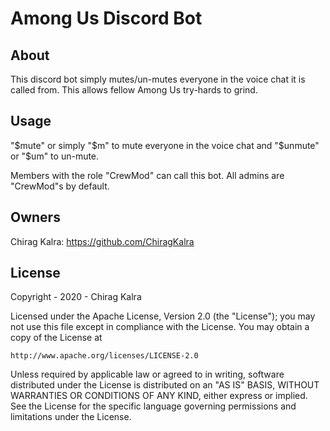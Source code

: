 # Among Us Discord Bot

## About
This discord bot simply mutes/un-mutes everyone in the voice chat it is called from.
This allows fellow Among Us try-hards to grind.

## Usage
"$mute" or simply "$m" to mute everyone in the voice chat and "$unmute" or "$um" to un-mute.

Members with the role "CrewMod" can call this bot. All admins are "CrewMod"s by default. 

## Owners
Chirag Kalra: https://github.com/ChiragKalra

## License
Copyright - 2020 - Chirag Kalra

Licensed under the Apache License, Version 2.0 (the "License");
you may not use this file except in compliance with the License.
You may obtain a copy of the License at

    http://www.apache.org/licenses/LICENSE-2.0

Unless required by applicable law or agreed to in writing, software
distributed under the License is distributed on an "AS IS" BASIS,
WITHOUT WARRANTIES OR CONDITIONS OF ANY KIND, either express or implied.
See the License for the specific language governing permissions and
limitations under the License.
